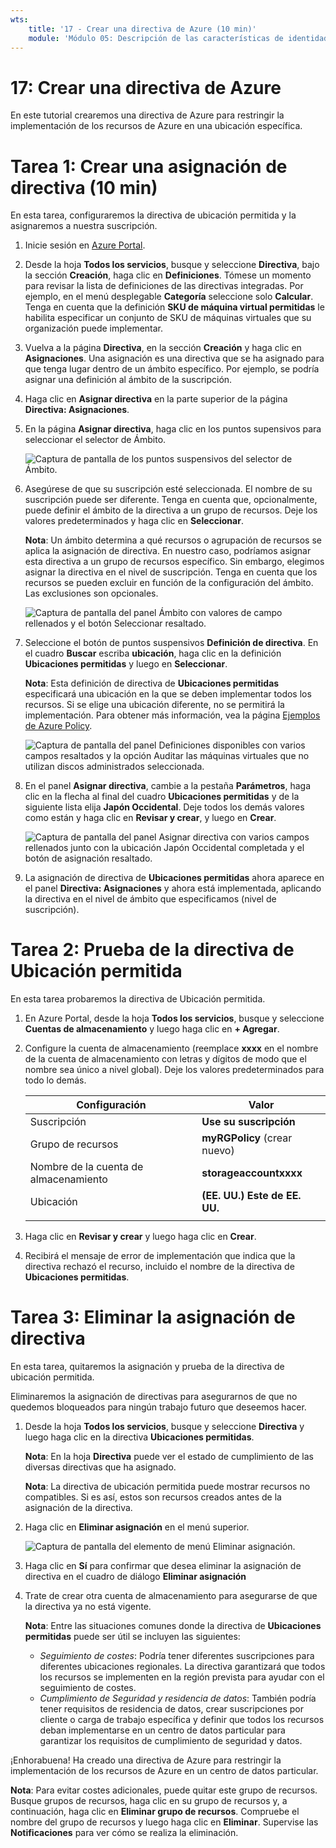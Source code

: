 ```yaml
---
wts:
    title: '17 - Crear una directiva de Azure (10 min)'
    module: 'Módulo 05: Descripción de las características de identidad, gobernanza, privacidad y cumplimiento'
---
```

# 17: Crear una directiva de Azure

En este tutorial crearemos una directiva de Azure para restringir la implementación de los recursos de Azure en una ubicación específica.

# Tarea 1: Crear una asignación de directiva (10 min)

En esta tarea, configuraremos la directiva de ubicación permitida y la asignaremos a nuestra suscripción. 

1. Inicie sesión en [Azure Portal](https://portal.azure.com).

2. Desde la hoja **Todos los servicios**, busque y seleccione **Directiva**, bajo la sección **Creación**, haga clic en **Definiciones**.  Tómese un momento para revisar la lista de definiciones de las directivas integradas. Por ejemplo, en el menú desplegable **Categoría** seleccione solo **Calcular**. Tenga en cuenta que la definición **SKU de máquina virtual permitidas** le habilita especificar un conjunto de SKU de máquinas virtuales que su organización puede implementar.

3. Vuelva a la página **Directiva**, en la sección **Creación** y haga clic en **Asignaciones**. Una asignación es una directiva que se ha asignado para que tenga lugar dentro de un ámbito específico. Por ejemplo, se podría asignar una definición al ámbito de la suscripción. 

4. Haga clic en **Asignar directiva** en la parte superior de la página **Directiva: Asignaciones**.

5. En la página **Asignar directiva**, haga clic en los puntos supensivos para seleccionar el selector de Ámbito.

    ![Captura de pantalla de los puntos suspensivos del selector de Ámbito.](../images/1401.png)

6. Asegúrese de que su suscripción esté seleccionada. El nombre de su suscripción puede ser diferente. Tenga en cuenta que, opcionalmente, puede definir el ámbito de la directiva a un grupo de recursos. Deje los valores predeterminados y haga clic en **Seleccionar**. 

    **Nota**: Un ámbito determina a qué recursos o agrupación de recursos se aplica la asignación de directiva. En nuestro caso, podríamos asignar esta directiva a un grupo de recursos específico. Sin embargo, elegimos asignar la directiva en el nivel de suscripción. Tenga en cuenta que los recursos se pueden excluir en función de la configuración del ámbito. Las exclusiones son opcionales.

    ![Captura de pantalla del panel Ámbito con valores de campo rellenados y el botón Seleccionar resaltado. ](../images/1402.png)

7. Seleccione el botón de puntos suspensivos **Definición de directiva**. En el cuadro **Buscar** escriba **ubicación**, haga clic en la definición **Ubicaciones permitidas** y luego en **Seleccionar**.

    **Nota**: Esta definición de directiva de **Ubicaciones permitidas** especificará una ubicación en la que se deben implementar todos los recursos. Si se elige una ubicación diferente, no se permitirá la implementación. Para obtener más información, vea la página [Ejemplos de Azure Policy](https://docs.microsoft.com/es-es/azure/governance/policy/samples/index).

   ![Captura de pantalla del panel Definiciones disponibles con varios campos resaltados y la opción Auditar las máquinas virtuales que no utilizan discos administrados seleccionada.](../images/1403.png)

8.  En el panel **Asignar directiva**, cambie a la pestaña **Parámetros**, haga clic en la flecha al final del cuadro **Ubicaciones permitidas** y de la siguiente lista elija **Japón Occidental**. Deje todos los demás valores como están y haga clic en **Revisar y crear**, y luego en **Crear**.

    ![Captura de pantalla del panel Asignar directiva con varios campos rellenados junto con la ubicación Japón Occidental completada y el botón de asignación resaltado.](../images/1404.png)

9. La asignación de directiva de **Ubicaciones permitidas** ahora aparece en el panel **Directiva: Asignaciones** y ahora está implementada, aplicando la directiva en el nivel de ámbito que especificamos (nivel de suscripción).

# Tarea 2: Prueba de la directiva de Ubicación permitida

En esta tarea probaremos la directiva de Ubicación permitida. 

1. En Azure Portal, desde la hoja **Todos los servicios**, busque y seleccione **Cuentas de almacenamiento** y luego haga clic en **+ Agregar**.

2. Configure la cuenta de almacenamiento (reemplace **xxxx** en el nombre de la cuenta de almacenamiento con letras y dígitos de modo que el nombre sea único a nivel global). Deje los valores predeterminados para todo lo demás. 

    | Configuración | Valor | 
    | --- | --- |
    | Suscripción | **Use su suscripción** |
    | Grupo de recursos | **myRGPolicy** (crear nuevo) |
    | Nombre de la cuenta de almacenamiento | **storageaccountxxxx** |
    | Ubicación | **(EE. UU.) Este de EE. UU.** |
    | | |

3. Haga clic en **Revisar y crear** y luego haga clic en **Crear**. 

4. Recibirá el mensaje de error de implementación que indica que la directiva rechazó el recurso, incluido el nombre de la directiva de **Ubicaciones permitidas**.

# Tarea 3: Eliminar la asignación de directiva

En esta tarea, quitaremos la asignación y prueba de la directiva de ubicación permitida. 

Eliminaremos la asignación de directivas para asegurarnos de que no quedemos bloqueados para ningún trabajo futuro que deseemos hacer.

1. Desde la hoja **Todos los servicios**, busque y seleccione **Directiva** y luego haga clic en la directiva **Ubicaciones permitidas**.

    **Nota**: En la hoja **Directiva** puede ver el estado de cumplimiento de las diversas directivas que ha asignado.

    **Nota**: La directiva de ubicación permitida puede mostrar recursos no compatibles. Si es así, estos son recursos creados antes de la asignación de la directiva.

2. Haga clic en **Eliminar asignación** en el menú superior.

   ![Captura de pantalla del elemento de menú Eliminar asignación.](../images/1407.png)

3. Haga clic en **Sí** para confirmar que desea eliminar la asignación de directiva en el cuadro de diálogo **Eliminar asignación**

4. Trate de crear otra cuenta de almacenamiento para asegurarse de que la directiva ya no está vigente.

    **Nota**: Entre las situaciones comunes donde la directiva de **Ubicaciones permitidas** puede ser útil se incluyen las siguientes: 
    - *Seguimiento de costes*: Podría tener diferentes suscripciones para diferentes ubicaciones regionales. La directiva garantizará que todos los recursos se implementen en la región prevista para ayudar con el seguimiento de costes. 
    - *Cumplimiento de Seguridad y residencia de datos*: También podría tener requisitos de residencia de datos, crear suscripciones por cliente o carga de trabajo específica y definir que todos los recursos deban implementarse en un centro de datos particular para garantizar los requisitos de cumplimiento de seguridad y datos.

¡Enhorabuena! Ha creado una directiva de Azure para restringir la implementación de los recursos de Azure en un centro de datos particular.

**Nota**: Para evitar costes adicionales, puede quitar este grupo de recursos. Busque grupos de recursos, haga clic en su grupo de recursos y, a continuación, haga clic en **Eliminar grupo de recursos**. Compruebe el nombre del grupo de recursos y luego haga clic en **Eliminar**. Supervise las **Notificaciones** para ver cómo se realiza la eliminación.
